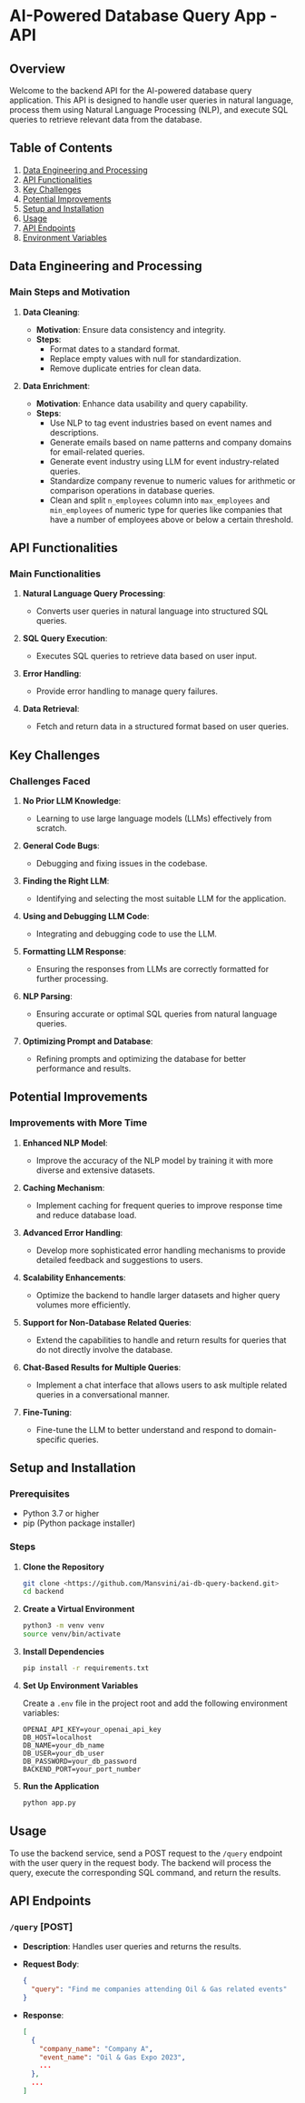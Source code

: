# AI-Powered Database Query App - API

## Overview

Welcome to the backend API for the AI-powered database query application. This API is designed to handle user queries in natural language, process them using Natural Language Processing (NLP), and execute SQL queries to retrieve relevant data from the database.

## Table of Contents

1. [Data Engineering and Processing](#data-engineering-and-processing)
2. [API Functionalities](#api-functionalities)
3. [Key Challenges](#key-challenges)
4. [Potential Improvements](#potential-improvements)
5. [Setup and Installation](#setup-and-installation)
6. [Usage](#usage)
7. [API Endpoints](#api-endpoints)
8. [Environment Variables](#environment-variables)

## Data Engineering and Processing

### Main Steps and Motivation
	
1. **Data Cleaning**:
    - **Motivation**: Ensure data consistency and integrity.
    - **Steps**:
        - Format dates to a standard format.
	    - Replace empty values with null for standardization.
	    - Remove duplicate entries for clean data.

2. **Data Enrichment**:
    - **Motivation**: Enhance data usability and query capability.
    - **Steps**:
        - Use NLP to tag event industries based on event names and descriptions.
        - Generate emails based on name patterns and company domains for email-related queries.
	    - Generate event industry using LLM for event industry-related queries.
	    - Standardize company revenue to numeric values for arithmetic or comparison operations in database queries.
	    - Clean and split `n_employees` column into `max_employees` and `min_employees` of numeric type for queries like companies that have a number of employees above or below a certain threshold.

## API Functionalities

### Main Functionalities

1. **Natural Language Query Processing**:
    - Converts user queries in natural language into structured SQL queries.

2. **SQL Query Execution**:
    - Executes SQL queries to retrieve data based on user input.

3. **Error Handling**:
    - Provide error handling to manage query failures.

4. **Data Retrieval**:
    - Fetch and return data in a structured format based on user queries.

## Key Challenges

### Challenges Faced

1.	**No Prior LLM Knowledge**:
    -	Learning to use large language models (LLMs) effectively from scratch.

2.	**General Code Bugs**:
    - Debugging and fixing issues in the codebase.

3.	**Finding the Right LLM**:
    -	Identifying and selecting the most suitable LLM for the application.

4.	**Using and Debugging LLM Code**:
    -	Integrating and debugging code to use the LLM.

5.	**Formatting LLM Response**:
    -	Ensuring the responses from LLMs are correctly formatted for further processing.

6.	**NLP Parsing**:
    -	Ensuring accurate or optimal SQL queries from natural language queries.

7.	**Optimizing Prompt and Database**:
    -	Refining prompts and optimizing the database for better performance and results.

## Potential Improvements

### Improvements with More Time

1. **Enhanced NLP Model**:
    - Improve the accuracy of the NLP model by training it with more diverse and extensive datasets.

2. **Caching Mechanism**:
    - Implement caching for frequent queries to improve response time and reduce database load.

3. **Advanced Error Handling**:
    - Develop more sophisticated error handling mechanisms to provide detailed feedback and suggestions to users.

4. **Scalability Enhancements**:
    - Optimize the backend to handle larger datasets and higher query volumes more efficiently.

5. **Support for Non-Database Related Queries**:
	- Extend the capabilities to handle and return results for queries that do not directly involve the database.

6. **Chat-Based Results for Multiple Queries**:
	- Implement a chat interface that allows users to ask multiple related queries in a conversational manner.

7. **Fine-Tuning**:
	- Fine-tune the LLM to better understand and respond to domain-specific queries.

## Setup and Installation

### Prerequisites

- Python 3.7 or higher
- pip (Python package installer)

### Steps

1. **Clone the Repository**

   ```bash
   git clone <https://github.com/Mansvini/ai-db-query-backend.git>
   cd backend
   ```

2. **Create a Virtual Environment**

   ```bash
   python3 -m venv venv
   source venv/bin/activate
   ```

3. **Install Dependencies**

   ```bash
   pip install -r requirements.txt
   ```

4. **Set Up Environment Variables**

   Create a `.env` file in the project root and add the following environment variables:

   ```
   OPENAI_API_KEY=your_openai_api_key
   DB_HOST=localhost
   DB_NAME=your_db_name
   DB_USER=your_db_user
   DB_PASSWORD=your_db_password
   BACKEND_PORT=your_port_number
   ```

5. **Run the Application**

   ```bash
   python app.py
   ```

## Usage

To use the backend service, send a POST request to the `/query` endpoint with the user query in the request body. The backend will process the query, execute the corresponding SQL command, and return the results.

## API Endpoints

### `/query` [POST]

- **Description**: Handles user queries and returns the results.
- **Request Body**:

  ```json
  {
    "query": "Find me companies attending Oil & Gas related events"
  }
  ```

- **Response**:

  ```json
  [
    {
      "company_name": "Company A",
      "event_name": "Oil & Gas Expo 2023",
      ...
    },
    ...
  ]
  ```